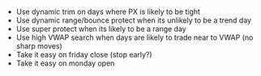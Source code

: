 - Use dynamic trim on days where PX is likely to be tight
- Use dynamic range/bounce protect when its unlikely to be a trend day
- Use super protect when its likely to be a range day
- Use high VWAP search when days are likely to trade near to VWAP (no sharp moves)
- Take it easy on friday close (stop early?)
- Take it easy on monday open